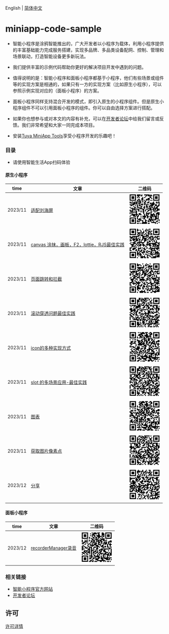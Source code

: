 English[](README.md) | [简体中文](README_zh.md)

# miniapp-code-sample

- 智能小程序是涂鸦智能推出的，广大开发者以小程序为载体，利用小程序提供的丰富基础能力完成服务搭建，实现多品牌、多品类设备配网、控制、管理和场景联动，打造智能设备更多新玩法。

- 我们提供丰富的示例代码帮助你更好的解决项目开发中遇到的问题。

- 值得说明的是：智能小程序和面板小程序都基于小程序，他们有些场景或组件等的实现方案是相通的，如果只有一方的实现方案（比如原生小程序），可以参照示例实现对应的（面板小程序）的方案。

- 面板小程序同样支持混合开发的模式，即引入原生的小程序组件。但是原生小程序组件不可以引用面板小程序的组件。你可以自由选择方案进行搭配。

- 如果你也想参与或对本文的内容有补充，可以在[开发者论坛](https://www.tuyaos.com/posting.php?mode=post&f=10)中给我们留言或反馈。我们非常希望和大家一同完成本项目。

- 安装[Tuya MiniApp Tools](https://developer.tuya.com/cn/miniapp/devtools/download)享受小程序开发的乐趣吧！

### 目录

- 请使用智能生活App扫码体验

#### 原生小程序

| time    | 文章               |  二维码 |
| ------- | ------------------ | ------|
| 2023/11 | [适配刘海屏](https://github.com/Tuya-Community/tuya-miniapp-demo/tree/master/adapt-iphone-navigation)     |<img src="./qrCode/iOS.png" width="100" height="100"> |
| 2023/11 | [canvas 涂抹，画板，F2，lottie，RJS最佳实践](https://github.com/Tuya-Community/tuya-miniapp-demo/tree/master/canvas) |<img src="./qrCode/canvas.png" width="100" height="100">|
| 2023/11 | [页面跳转和拦截](https://github.com/Tuya-Community/tuya-miniapp-demo/tree/master/popup-scroll) |<img src="./qrCode/navigator.png" width="100" height="100">|
| 2023/11 | [滚动穿透问题最佳实践](https://github.com/Tuya-Community/tuya-miniapp-demo/tree/master/popup-scroll) |<img src="./qrCode/scroll.png" width="100" height="100">|
| 2023/11 | [icon的多种实现方式](https://github.com/Tuya-Community/tuya-miniapp-demo/tree/master/icon) |<img src="./qrCode/icon.png" width="100" height="100">|
| 2023/11 | [slot 的多场景应用-最佳实践](https://github.com/Tuya-Community/tuya-miniapp-demo/tree/master/slot) |<img src="./qrCode/slot.png" width="100" height="100">|
| 2023/11 | [图表](https://github.com/Tuya-Community/tuya-miniapp-demo/tree/master/uchart) |<img src="./qrCode/uchart.png" width="100" height="100">|
| 2023/11 | [获取图片像素点](https://github.com/Tuya-Community/tuya-miniapp-demo/tree/master/getImageData) |<img src="./qrCode/getImageData.png" width="100" height="100">|
| 2023/12 | [分享](https://github.com/Tuya-Community/tuya-miniapp-demo/tree/master/apiShare) |<img src="./qrCode/share.png" width="100" height="100">|


#### 面板小程序

| time    | 文章               |  二维码 |
| ------- | ------------------ | --- |
| 2023/12 | [recorderManager录音](https://github.com/Tuya-Community/tuya-miniapp-demo/tree/master/recorderManager) |<img src="./qrCode/recorder.png" width="100" height="100"> |


### 相关链接

- [智能小程序官方网站](https://developer.tuya.com/cn/miniapp)
- [开发者论坛](https://www.tuyaos.com/posting.php?mode=post&f=10)

## 许可

[许可详情](LICENSE)
